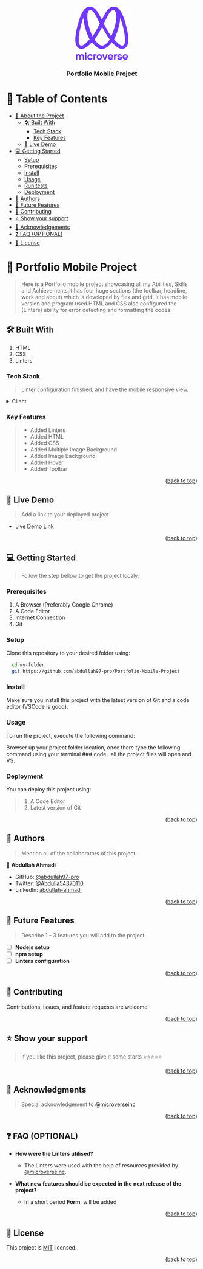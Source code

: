 <a name="readme-top"></a>

<div align="center">

 <!-- LOGO -->

  <img src="murple_logo.png" alt="logo" width="140"  height="auto" />
  <br/>

<!-- MAIN HEADING -->

  <h3><b>Portfolio Mobile Project</b></h3>

</div>

<!-- TABLE OF CONTENTS -->
# 📗 Table of Contents

- [📖 About the Project](#about-project)
  - [🛠 Built With](#built-with)
    - [Tech Stack](#tech-stack)
    - [Key Features](#key-features)
  - [🚀 Live Demo](#live-demo)
- [💻 Getting Started](#getting-started)
  - [Setup](#setup)
  - [Prerequisites](#prerequisites)
  - [Install](#install)
  - [Usage](#usage)
  - [Run tests](#run-tests)
  - [Deployment](#deployment)
- [👥 Authors](#authors)
- [🔭 Future Features](#future-features)
- [🤝 Contributing](#contributing)
- [⭐️ Show your support](#support)
- [🙏 Acknowledgements](#acknowledgements)
- [❓ FAQ (OPTIONAL)](#faq)
- [📝 License](#license)

<!-- INTRO -->
# 📖 Portfolio Mobile Project<a name="about-project"></a>

> Here is a Portfolio mobile project showcasing all my Abilities, Skills and Achievements.it has four huge sections (the toolbar, headline, work and about) which is developed by flex and grid, it has mobile version and program used HTML and CSS also configured the (Linters) ability for error detecting and formatting the codes.

## 🛠 Built With <a name="built-with"></a>
1. HTML
2. CSS
3. Linters

### Tech Stack <a name="tech-stack"></a>

> Linter configuration finished, and have the mobile responsive view.

<details>
  <summary>Client</summary>
  <ul>
    <li><a href="https://reactjs.org/">HTML</a></li>
    <li><a href="https://reactjs.org/">CSS</a></li>
    <li><a href="https://reactjs.org/">Linters</a></li>
  </ul>
</details>

<!-- Features -->

### Key Features <a name="key-features"></a>

> - Added Linters
> - Added HTML
> - Added CSS
> - Added Multiple Image Background
> - Added Image Background
> - Added Hover
> - Added Toolbar

<p align="right">(<a href="#readme-top">back to top</a>)</p>

<!-- LIVE DEMO -->

## 🚀 Live Demo <a name="live-demo" target="_blank"></a>

> Add a link to your deployed project.

- [Live Demo Link](https://abdullah97-pro.github.io/Portfolio-Mobile/) 

<p align="right">(<a href="#readme-top">back to top</a>)</p>

<!-- GETTING STARTED -->

## 💻 Getting Started <a name="getting-started"></a>

> Follow the step bellow to get the project localy.
### Prerequisites

1. A Browser (Preferably Google Chrome)
2. A Code Editor
3. Internet Connection
4. Git

<!-- SETUP -->
### Setup

Clone this repository to your desired folder using:

```sh
  cd my-folder
  git https://github.com/abdullah97-pro/Portfolio-Mobile-Project
```
<!-- INSTALL -->

### Install

Make sure you install this project with the latest version of Git and a code editor (VSCode is good).

### Usage

To run the project, execute the following command:

Browser up your project folder location, once there type the following command using your terminal ### code . all the project files will open and VS.

### Deployment

You can deploy this project using:
>1.  A Code Editor
>2. Latest version of Git

<p align="right">(<a href="#readme-top">back to top</a>)</p>

<!-- AUTHORS -->
## 👥 Authors <a name="authors"></a>

> Mention all of the collaborators of this project.

👤 **Abdullah Ahmadi**

- GitHub: [@abdullah97-pro](https://github.com/abdullah97-pro)
- Twitter: [@Abdulla54370110](https://twitter.com/Abdulla54370110)
- LinkedIn: [abdullah-ahmadi](https://www.linkedin.com/in/abdullah-ahmadi-9528a0252/)


<p align="right">(<a href="#readme-top">back to top</a>)</p>

## 🔭 Future Features <a name="future-features"></a>

> Describe 1 - 3 features you will add to the project.

- [ ] **Nodejs setup**
- [ ] **npm setup**
- [ ] **Linters configuration**

<p align="right">(<a href="#readme-top">back to top</a>)</p>

<!-- CONTRIBUTION -->
## 🤝 Contributing <a name="contributing"></a>

Contributions, issues, and feature requests are welcome!

<p align="right">(<a href="#readme-top">back to top</a>)</p>

<!--SUPPORT -->

## ⭐️ Show your support <a name="support"></a>

> If you like this project, please give it some starts ⭐️⭐️⭐️⭐️⭐️

<p align="right">(<a href="#readme-top">back to top</a>)</p>

<!-- ACKNOWLEDGEMENTS -->
## 🙏 Acknowledgments <a name="acknowledgements"></a>

> Special acknowledgement to [@microverseinc](https://github.com/microverseinc)

<p align="right">(<a href="#readme-top">back to top</a>)</p>

<!-- FAQS -->
## ❓ FAQ (OPTIONAL) <a name="faq"></a>

- **How were the Linters utilised?**

  - The Linters were used with the help of resources provided by [@microverseinc](https://github.com/microverseinc).

- **What new features should be expected in the next release of the project?**

  - In a short period **Form**. will be added


<p align="right">(<a href="#readme-top">back to top</a>)</p>

<!-- LICENSE -->

## 📝 License <a name="license"></a>

This project is [MIT](./LICENSE) licensed.

<p align="right">(<a href="#readme-top">back to top</a>)</p>